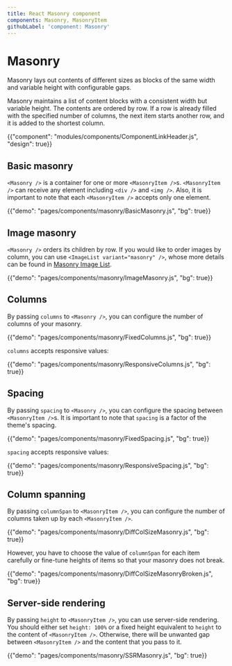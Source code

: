 ```yaml
---
title: React Masonry component
components: Masonry, MasonryItem
githubLabel: 'component: Masonry'
---
```


# Masonry

<p class="description">Masonry lays out contents of different sizes as blocks of the same width and variable height with configurable gaps.</p>

Masonry maintains a list of content blocks with a consistent width but variable height.
The contents are ordered by row.
If a row is already filled with the specified number of columns, the next item starts another row, and it is added to the shortest column.

{{"component": "modules/components/ComponentLinkHeader.js", "design": true}}

## Basic masonry

`<Masonry />` is a container for one or more `<MasonryItem />`s. `<MasonryItem />` can receive any element including `<div />` and `<img />`. Also, it is important to note that each `<MasonryItem />` accepts only one element.

{{"demo": "pages/components/masonry/BasicMasonry.js", "bg": true}}

## Image masonry

`<Masonry />` orders its children by row.
If you would like to order images by column, you can use `<ImageList variant="masonry" />`, whose more details can be found in [Masonry Image List](https://next.material-ui.com/components/image-list/#masonry-image-list).

{{"demo": "pages/components/masonry/ImageMasonry.js", "bg": true}}

## Columns

By passing `columns` to `<Masonry />`, you can configure the number of columns of your masonry.

{{"demo": "pages/components/masonry/FixedColumns.js", "bg": true}}

`columns` accepts responsive values:

{{"demo": "pages/components/masonry/ResponsiveColumns.js", "bg": true}}

## Spacing

By passing `spacing` to `<Masonry />`, you can configure the spacing between `<MasonryItem />`s.
It is important to note that `spacing` is a factor of the theme's spacing.

{{"demo": "pages/components/masonry/FixedSpacing.js", "bg": true}}

`spacing` accepts responsive values:

{{"demo": "pages/components/masonry/ResponsiveSpacing.js", "bg": true}}

## Column spanning

By passing `columnSpan` to `<MasonryItem />`, you can configure the number of columns taken up by each `<MasonryItem />`.

{{"demo": "pages/components/masonry/DiffColSizeMasonry.js", "bg": true}}

However, you have to choose the value of `columnSpan` for each item carefully or fine-tune heights of items so that your masonry does not break.

{{"demo": "pages/components/masonry/DiffColSizeMasonryBroken.js", "bg": true}}

## Server-side rendering

By passing `height` to `<MasonryItem />`, you can use server-side rendering.
You should either set `height: 100%` or a fixed height equivalent to `height` to the content of `<MasonryItem />`.
Otherwise, there will be unwanted gap between `<MasonryItem />` and the content that you pass to it.

{{"demo": "pages/components/masonry/SSRMasonry.js", "bg": true}}
